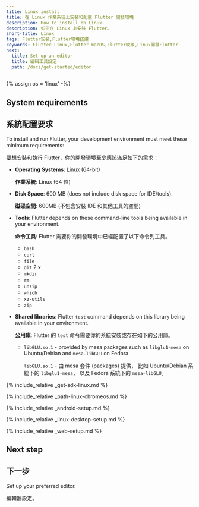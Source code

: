 ```yaml
---
title: Linux install
title: 在 Linux 作業系統上安裝和配置 Flutter 開發環境
description: How to install on Linux.
description: 如何在 Linux 上安裝 Flutter。
short-title: Linux
tags: Flutter安裝,Flutter環境搭建
keywords: Flutter Linux,Flutter macOS,Flutter映象,Linux開發Flutter
next:
  title: Set up an editor
  title: 編輯工具設定
  path: /docs/get-started/editor
---
```


{% assign os = 'linux' -%}

## System requirements

## 系統配置要求

To install and run Flutter,
your development environment must meet these minimum requirements:

要想安裝和執行 Flutter，你的開發環境至少應該滿足如下的需求：

- **Operating Systems**: Linux (64-bit)

  **作業系統**: Linux (64 位)

- **Disk Space**: 600 MB (does not include disk space for IDE/tools).

  **磁碟空間**: 600MB (不包含安裝 IDE 和其他工具的空間)

- **Tools**: Flutter depends on these command-line tools being available
  in your environment.
 
  **命令工具**: Flutter 需要你的開發環境中已經配置了以下命令列工具。

  - `bash`
  - `curl`
  - `file`
  - `git` 2.x
  - `mkdir`
  - `rm`
  - `unzip`
  - `which`
  - `xz-utils`
  - `zip`

- **Shared libraries**: Flutter `test` command depends on this library
  being available in your environment.

  **公用庫**: Flutter 的 `test` 命令需要你的系統安裝或存在如下的公用庫。

  - `libGLU.so.1` - provided by mesa packages such as `libglu1-mesa` on
     Ubuntu/Debian and `mesa-libGLU` on Fedora.

    `libGLU.so.1` - 由 mesa 套件 (packages) 提供，
    比如 Ubuntu/Debian 系統下的 `libglu1-mesa`，
    以及 Fedora 系統下的 `mesa-libGLU`。

{% include_relative _get-sdk-linux.md %}

{% include_relative _path-linux-chromeos.md %}

{% include_relative _android-setup.md %}

{% include_relative _linux-desktop-setup.md %}

{% include_relative _web-setup.md %}

## Next step

## 下一步

Set up your preferred editor.

編輯器設定。

